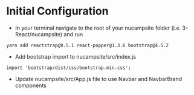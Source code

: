# Initial Configuration

- In your terminal navigate to the root of your nucampsite folder (i.e. 3-React/nucampsite) and run

```
yarn add reactstrap@8.5.1 react-popper@1.3.6 bootstrap@4.5.2
```

- Add bootstrap import to nucampsite/src/index.js

```
import 'bootstrap/dist/css/bootstrap.min.css';
```

- Update nucampsite/src/App.js file to use Navbar and NavbarBrand components
